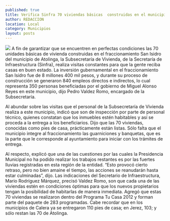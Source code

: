 ```yaml
---
published: true
title: Verifica Sinfra 70 viviendas básicas  construidas en el municipio de Atolinga
author: REDACCION
location: Local
category: Municipios
layout: posts
---
```


![](http://i.imgur.com/q1AgJvtm.jpg)
A fin de garantizar que se encuentren en perfectas condiciones las 70 unidades básicas de vivienda construidas en el fraccionamiento San Isidro del municipio de Atolinga, la Subsecretaría de Vivienda, de la Secretaría de Infraestructura (Sinfra), realiza visitas constantes para que la gente reciba casas en buen estado. 
La inversión gubernamental en el fraccionamiento San Isidro fue de 8 millones 400 mil pesos, y durante su proceso de construcción se generaron 840 empleos directos e indirectos, lo cual representa 350 personas beneficiadas por el gobierno de Miguel Alonso Reyes en este municipio, dijo Pedro Valdez Romo, encargado de la Subsecretaría.

Al abundar sobre las visitas que el personal de la Subsecretaría de Vivienda realiza a este municipio, indicó que son de inspección por parte de personal técnico, quienes constatan que los inmuebles estén habitables y así se proceda a la entrega a los beneficiarios.
Dijo que las 70 viviendas, conocidas como pies de casa, prácticamente están listas.  Sólo falta que el municipio integre al fraccionamiento las guarniciones y banquetas, que es la parte que le corresponde al ayuntamiento para iniciar con los trámites de entrega.

Al respecto, explicó que una de las cuestiones por las cuales la Presidencia Municipal no ha podido realizar los trabajos restantes es por las fuertes lluvias registradas en esta región de la entidad. “Esto provocó cierto retraso, pero no bien amaine el tiempo, las acciones se reanudarán hasta estar culminadas”, dijo.
Las indicaciones del Secretario de Infraestructura, Mario Rodríguez Márquez, precisó Valdez Romo, son que cada una de las viviendas estén en condiciones óptimas para que los nuevos propietarios tengan la posibilidad de habitarlas de manera inmediata.
Agregó que estas 70 viviendas se realizaron dentro del Programa Tu Casa 2012 y forman parte del paquete de 283 programadas. Cabe recordar que en los municipios de Calera ya se entregaron 110 pies de casa; en Jerez, 103; y sólo restan las 70 de Atolinga.
